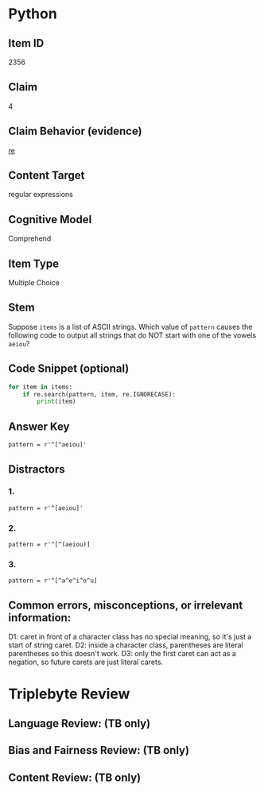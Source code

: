 # Python 

## Item ID
2356

## Claim
4

## Claim Behavior (evidence)

[re](https://docs.python.org/3/library/re.html)


## Content Target
regular expressions

## Cognitive Model
Comprehend

## Item Type
Multiple Choice

## Stem

Suppose `items` is a list of ASCII strings. Which value of `pattern` causes the following code to output all strings that do NOT start with one of the vowels `aeiou`?

## Code Snippet (optional)

```python
for item in items:
    if re.search(pattern, item, re.IGNORECASE):
        print(item)
```

## Answer Key

`pattern = r'^[^aeiou]'`

## Distractors

### 1.

`pattern = r'^[aeiou]'`

### 2.

`pattern = r'^[^(aeiou)]`

### 3.

`pattern = r'^[^a^e^i^o^u]`

## Common errors, misconceptions, or irrelevant information:

D1: caret in front of a character class has no special meaning, so it's just a start of string caret.
D2: inside a character class, parentheses are literal parentheses so this doesn't work.
D3: only the first caret can act as a negation, so future carets are just literal carets.


# Triplebyte Review


## Language Review: (TB only)


## Bias and Fairness Review: (TB only)


## Content Review: (TB only)

